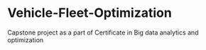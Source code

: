 # Vehicle-Fleet-Optimization

Capstone project as a part of Certificate in Big data analytics and optimization
